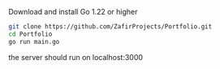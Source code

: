 Download and install Go 1.22 or higher

```bash
git clone https://github.com/ZafirProjects/Portfolio.git
cd Portfolio
go run main.go
```

the server should run on localhost:3000
